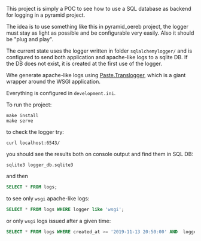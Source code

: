 This project is simply a POC to see how to use a SQL database as backend for logging in a pyramid project.

The idea is to use something like this in pyramid_oereb project, the logger must stay as light as possible and be configurable very easily. Also it should be "plug and play".

The current state uses the logger written in folder `sqlalchemylogger/` and is configured to send both application and apache-like logs to a sqlite DB. If the DB does not exist, it is created at the first use of the logger.

Whe generate apache-like logs using [Paste.Translogger](https://github.com/cdent/paste/blob/master/paste/translogger.py), which is a giant wrapper around the WSGI application.

Everything is configured in `development.ini`.

To run the project:

```shell
make install
make serve
```

to check the logger try:

```shell
curl localhost:6543/
```

you should see the results both on console output and find them in SQL DB:


```shell
sqlite3 logger_db.sqlite3
```

and then


```sql
SELECT * FROM logs;
```

to see only `wsgi` apache-like logs:


```sql
SELECT * FROM logs WHERE logger like 'wsgi';
```

or only `wsgi` logs issued after a given time:

```sql
SELECT * FROM logs WHERE created_at >= '2019-11-13 20:50:00' AND  logger like 'wsgi';
```

